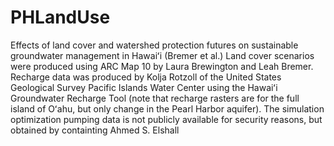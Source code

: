 # PHLandUse
Effects of land cover and watershed protection futures on sustainable groundwater management in Hawaiʻi (Bremer et al.)
Land cover scenarios were produced using ARC Map 10 by Laura Brewington and Leah Bremer. Recharge data was produced by Kolja Rotzoll of the United States Geological Survey Pacific Islands Water Center using the Hawaiʻi Groundwater Recharge Tool (note that recharge rasters are for the full island of Oʻahu, but only change in the Pearl Harbor aquifer). The simulation optimization pumping data is not publicly available for security reasons, but obtained by containting Ahmed S. Elshall

